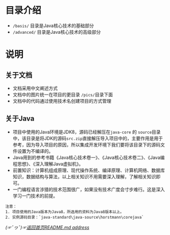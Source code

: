 # 目录介绍

* `/basis/` 目录是Java核心技术的基础部分
* `/advanced/` 目录是Java核心技术的高级部分

# 说明
## 关于文档
* 文档采用中文阐述方式
* 文档中的图片统一在项目的更目录 `/pics/`目录下面
* 文档中的代码通过使用技术名创建项目的方式管理

## 关于Java
* 项目中使用的Java环境是JDK8，源码已经解压在`java-core` 的 `source`目录中，该目录是将JDK的源码`src.zip`直接解压导入项目中的，主要作用是用于参考，因为导入项目的原因，所以集成开发环境下我们要将该目录下的源码文件设置为不编译的。
* Java用到的参考书籍《Java核心技术卷一》、《Java核心技术卷二》、《Java编程思想》、《深入理解Java虚拟机》。
* 前置知识：计算机组成原理、现代操作系统、编译原理、计算机网络、数据库知识，数据结构与算法，以上相关知识不用需要深入理解，了解相关知识即可。
* 一门编程语言涉猎的技术范围很广，如果没有技术广度会寸步难行。这是深入学习一门技术的前提。  
```
注意：  
1. 项目使用的Java版本为Java8，所选用的资料为Java8版本以上。
2. 实例源码目录：`java-standard\java-source\horstmann\corejava`
```

*(☞ﾟヮﾟ)☞[返回首页README.md address](https://github.com/fredomli/java-standard)*
